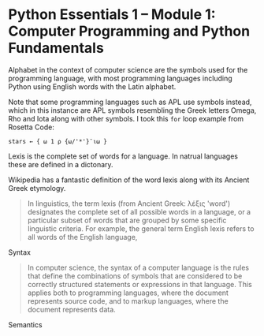 # Python Essentials 1 – Module 1: Computer Programming and Python Fundamentals 

Alphabet in the context of computer science are the symbols used for the programming language, with most programming languages including Python using English words with the Latin alphabet.

Note that some programming languages such as APL use symbols instead, which in this instance are APL symbols resembling the Greek letters Omega, Rho and Iota along with other symbols. I took this `for` loop example from Rosetta Code:

`stars ← { ⍵ 1 ⍴ {⍵/'*'}¨⍳⍵ }`


Lexis is the complete set of words for a language. In natrual languages these are defined in a dictonary.

Wikipedia has a fantastic definition of the word lexis along with its Ancient Greek etymology.
> In linguistics, the term lexis (from Ancient Greek: λέξις 'word') designates the complete set of all possible words in a language, or a particular subset of words that are grouped by some specific linguistic criteria. For example, the general term English lexis refers to all words of the English language,

Syntax
>In computer science, the syntax of a computer language is the rules that define the combinations of symbols that are considered to be correctly structured statements or expressions in that language. This applies both to programming languages, where the document represents source code, and to markup languages, where the document represents data.

Semantics